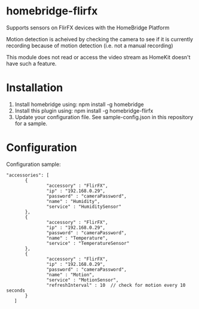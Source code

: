 # homebridge-flirfx

Supports sensors on FlirFX devices with the HomeBridge Platform

Motion detection is acheived by checking the camera to see if it is currently recording because of motion detection (i.e. not a manual recording)

This module does not read or access the video stream as HomeKit doesn't have such a feature.

# Installation

1. Install homebridge using: npm install -g homebridge
2. Install this plugin using: npm install -g homebridge-flirfx
3. Update your configuration file. See sample-config.json in this repository for a sample. 

# Configuration

Configuration sample:

 ```
"accessories": [ 
        {
                "accessory" : "FlirFX",
                "ip" : "192.168.0.29",
                "password" : "cameraPassword",
                "name" : "Humidity",
                "service" : "HumiditySensor"
        },
        {
                "accessory" : "FlirFX",
                "ip" : "192.168.0.29",
                "password" : "cameraPassword",
                "name" : "Temperature",
                "service" : "TemperatureSensor"
        },
        {
                "accessory" : "FlirFX",
                "ip" : "192.168.0.29",
                "password" : "cameraPassword",
                "name" : "Motion",
                "service" : "MotionSensor",
                "refreshInterval" : 10  // check for motion every 10 seconds
        }
    ]
```